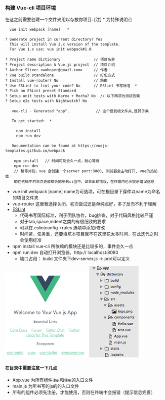 ### 构建 Vue-cli 项目环境

在这之前需要创建一个文件夹用以存放你项目:  [注] * 为特殊说明点
```
  vue init webpack [name]   *

? Generate project in current directory? Yes
  This will install Vue 2.x version of the template. 
  For Vue 1.x use: vue init webpack#1.0 

? Project name dictionary               // 项目名称  
? Project description A Vue.js project  // 项目介绍  
? Author Sliver <wnhoper@gmail.com>     // 作者
? Vue build standalone                  // 打包方式   
? Install vue-router? No                // 路由
? Use ESLint to lint your code? No      // ESlint 书写标准  *
? Pick an ESLint preset Standard         
? Setup unit tests with Karma + Mocha? No  // 以下两项为测试依赖 
? Setup e2e tests with Nightwatch? No

   vue-cli · Generated "app".            // 这个是我根文件夹,是其子集

   To get started:  *
   
     npm install
     npm run dev
   
   Documentation can be found at https://vuejs-templates.github.io/webpack

    npm install   // 时间可能会久一点，耐心等待
    npm run dev   
    // 稍等片刻，vue 会创建一个server port:8080, 浏览器会主动打开, vue的热加载
    即在代码中的每次更改都会同步到ui当中，如果出现错误，在终端内也会提示错误信息
```
* vue init webpack [name] name为可选项，可在根目录下穿件以name为命名的项目文件夹
* vue-router  这里我选择关闭，初次尝试还是单纯点好，多了反而不利于理解
* [ESLint](http://eslint.org/docs/rules/)
  - 代码书写国际标准，利于团队协作，bug排查，对于代码风格比较严谨
  - 对于tab,space,indent之类的有很细致的要求
  - 可以在.eslintconfig->rules 选项中添加/修改
  - 时间紧，任务重，还要填坑本项目就不在这里花太多时间，在此迭代之时会使用标准
* npm install vue-cli 所依赖的模块还是比较多的，事件会久一点
* npm run dev  自动打开浏览器，http:// localhost:8080
  - 端口占用： build 文件夹下dev-server.js -> prot可以定义

![img](../images/cli.png) ![img](../images/floder.png)  
#### 在目录中需要注意一下几点
* App.vue 为所有组件`注册`和`使用`的入口文件
* main.js 为所书写的js的的入口文件
* 所有的组件必须先注册，才能使用，否则在终端中会报错（提示信息完善）
